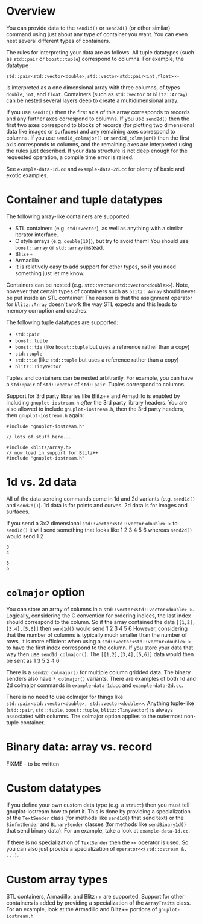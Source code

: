 # Overview

You can provide data to the `send1d()` or `send2d()` (or other similar) command using just about any type of container you want.  You can even nest several different types of containers.

The rules for interpreting your data are as follows.  All tuple datatypes (such as `std::pair`
or `boost::tuple`) correspond to columns.  For example, the datatype

	std::pair<std::vector<double>,std::vector<std::pair<int,float>>>

is interpreted as a one dimensional array with three columns, of types `double`, `int`, and `float`.  Containers (such as `std::vector` or `blitz::Array`) can be nested several layers deep to create a multidimensional array.

If you use `send1d()` then the first axis of this array corresponds to records and any further axes correspond to columns.  If you use `send2d()` then the first two axes correspond to blocks of records (for plotting two dimensional data like images or surfaces) and any remaining axes correspond to columns.  If you use `send1d_colmajor()` or `send2d_colmajor()` then the first axis corresponds to columns, and the remaining axes are interpreted using the rules just described.  If your data structure is not deep enough for the requested operation, a compile time error is raised.

See `example-data-1d.cc` and `example-data-2d.cc` for plenty of basic and exotic examples.

# Container and tuple datatypes

The following array-like containers are supported:

* STL containers (e.g. `std::vector`), as well as anything with a similar iterator interface.
* C style arrays (e.g. `double[10]`), but try to avoid them!  You should use `boost::array` or `std::array` instead.
* Blitz++
* Armadillo
* It is relatively easy to add support for other types, so if you need something just let me know.

Containers can be nested (e.g. `std::vector<std::vector<double>>`).  Note, however that certain types of containers such as `blitz::Array` should never be put inside an STL container!  The reason is that the assignment operator for `blitz::Array` doesn't work the way STL expects and this leads to memory corruption and crashes.

The following tuple datatypes are supported:

* `std::pair`
* `boost::tuple`
* `boost::tie` (like `boost::tuple` but uses a reference rather than a copy)
* `std::tuple`
* `std::tie` (like `std::tuple` but uses a reference rather than a copy)
* `blitz::TinyVector`

Tuples and containers can be nested arbitrarily.  For example, you can have a `std::pair` of `std::vector` of `std::pair`.  Tuples correspond to columns.

Support for 3rd party libraries like Blitz++ and Armadillo is enabled by including `gnuplot-iostream.h` *after* the 3rd party library headers.  You are also allowed to include `gnuplot-iostream.h`, then the 3rd party headers, then `gnuplot-iostream.h` again:

	#include "gnuplot-iostream.h"

	// lots of stuff here...

	#include <blitz/array.h>
	// now load in support for Blitz++
	#include "gnuplot-iostream.h"

# 1d vs. 2d data

All of the data sending commands come in 1d and 2d variants (e.g. `send1d()` and `send2d()`).  1d data is for points and curves.  2d data is for images and surfaces.

If you send a 3x2 dimensional `std::vector<std::vector<double> >` to `send1d()` it will send something that looks like
	1 2
	3 4
	5 6
whereas `send2d()` would send
	1
	2

	3
	4

	5
	6

# `colmajor` option

You can store an array of columns in a `std::vector<std::vector<double> >`.  Logically, considering the C convention for ordering indices, the last index should correspond to the column.  So if the array contained the data `[[1,2],[3,4],[5,6]]` then `send1d()` would send
	1 2
	3 4
	5 6
However, considering that the number of columns is typically much smaller than the number of rows, it is more efficient when using a `std::vector<std::vector<double> >` to have the first index correspond to the column.  If you store your data that way then use `send1d_colmajor()`.  The `[[1,2],[3,4],[5,6]]` data would then be sent as
	1 3 5
	2 4 6

There is a `send2d_colmajor()` for multiple column gridded data.  The binary senders also have `*_colmajor()` variants.  There are examples of both 1d and 2d colmajor commands in `example-data-1d.cc` and `example-data-2d.cc`.

There is no need to use colmajor for things like `std::pair<std::vector<double>, std::vector<double>>`.  Anything tuple-like (`std::pair`, `std::tuple`, `boost::tuple`, `blitz::TinyVector`) is always associated with columns.  The colmajor option applies to the outermost non-tuple container.

# Binary data: array vs. record

FIXME - to be written

# Custom datatypes

If you define your own custom data type (e.g. a `struct`) then you must tell gnuplot-iostream how to print it.  This is done by providing a specialization of the `TextSender` class (for methods like `send1d()` that send text) or the `BinfmtSender` and `BinarySender` classes (for methods like `sendBinary1d()` that send binary data).  For an example, take a look at `example-data-1d.cc`.

If there is no specialization of `TextSender` then the `<<` operator is used.  So you can also just provide a specialization of `operator<<(std::ostream &, ...)`.

# Custom array types

STL containers, Armadillo, and Blitz++ are supported.  Support for other containers is added by providing a specialization of the `ArrayTraits` class.  For an example, look at the Armadillo and Blitz++ portions of `gnuplot-iostream.h`.
